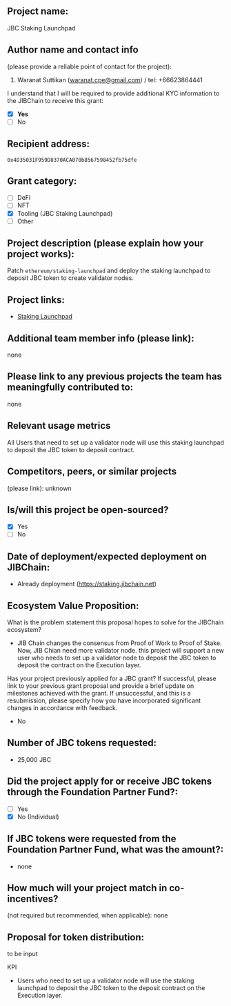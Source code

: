 ## Project name:
JBC Staking Launchpad

## Author name and contact info 
(please provide a reliable point of contact for the project):
1. Waranat Suttikan (waranat.cpe@gmail.com) / tel: +66623864441

I understand that I will be required to provide additional KYC information to the JIBChain  to receive this grant: 
- [x] **Yes**
- [ ] No

## Recipient address:
`0x4D35031F959D8370ACA070b8567598452fb75dfe`

## Grant category: 
- [ ] DeFi
- [ ] NFT
- [x] Tooling (JBC Staking Launchpad)
- [ ] Other 

## Project description (please explain how your project works):
Patch `ethereum/staking-launchpad` and deploy the staking launchpad to deposit JBC token to create validator nodes.

## Project links:

- [Staking Launchpad](https://staking.jibchain.net/)

## Additional team member info (please link):
none

## Please link to any previous projects the team has meaningfully contributed to:
none

## Relevant usage metrics 
 All Users that need to set up a validator node will use this staking launchpad to deposit the JBC token to deposit contract.

## Competitors, peers, or similar projects 
(please link): unknown

## Is/will this project be open-sourced? 
- [x] Yes
- [ ] No

## Date of deployment/expected deployment on JIBChain:
- Already deployment (https://staking.jibchain.net)

## Ecosystem Value Proposition:

What is the problem statement this proposal hopes to solve for the JIBChain ecosystem?
- JIB Chain changes the consensus from Proof of Work to Proof of Stake. Now, JIB Chian need more validator node. this project will support a new user who needs to set up a validator node to deposit the JBC token to deposit the contract on the Execution layer.


Has your project previously applied for a JBC grant? If successful, please link to your previous grant proposal and provide a brief update on milestones achieved with the grant. If unsuccessful, and this is a resubmission, please specify how you have incorporated significant changes in accordance with feedback.
- No 

## Number of JBC tokens requested:

- 25,000 JBC

## Did the project apply for or receive JBC tokens through the Foundation Partner Fund?:
- [ ] Yes
- [x] No (Individual)

## If JBC tokens were requested from the Foundation Partner Fund, what was the amount?:
- none

## How much will your project match in co-incentives? 
(not required but recommended, when applicable): none

## Proposal for token distribution:
to be input

KPI
- Users who need to set up a validator node will use the staking launchpad to deposit the JBC token to the deposit contract on the Execution layer.
